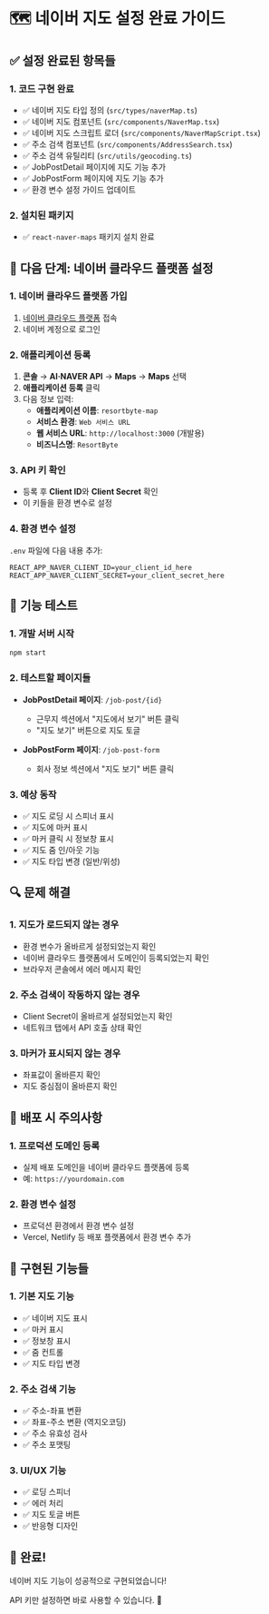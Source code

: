 # 🗺️ 네이버 지도 설정 완료 가이드

## ✅ 설정 완료된 항목들

### 1. 코드 구현 완료
- ✅ 네이버 지도 타입 정의 (`src/types/naverMap.ts`)
- ✅ 네이버 지도 컴포넌트 (`src/components/NaverMap.tsx`)
- ✅ 네이버 지도 스크립트 로더 (`src/components/NaverMapScript.tsx`)
- ✅ 주소 검색 컴포넌트 (`src/components/AddressSearch.tsx`)
- ✅ 주소 검색 유틸리티 (`src/utils/geocoding.ts`)
- ✅ JobPostDetail 페이지에 지도 기능 추가
- ✅ JobPostForm 페이지에 지도 기능 추가
- ✅ 환경 변수 설정 가이드 업데이트

### 2. 설치된 패키지
- ✅ `react-naver-maps` 패키지 설치 완료

## 🔧 다음 단계: 네이버 클라우드 플랫폼 설정

### 1. 네이버 클라우드 플랫폼 가입
1. [네이버 클라우드 플랫폼](https://www.ncloud.com/) 접속
2. 네이버 계정으로 로그인

### 2. 애플리케이션 등록
1. **콘솔** → **AI·NAVER API** → **Maps** → **Maps** 선택
2. **애플리케이션 등록** 클릭
3. 다음 정보 입력:
   - **애플리케이션 이름**: `resortbyte-map`
   - **서비스 환경**: `Web 서비스 URL`
   - **웹 서비스 URL**: `http://localhost:3000` (개발용)
   - **비즈니스명**: `ResortByte`

### 3. API 키 확인
- 등록 후 **Client ID**와 **Client Secret** 확인
- 이 키들을 환경 변수로 설정

### 4. 환경 변수 설정
`.env` 파일에 다음 내용 추가:
```env
REACT_APP_NAVER_CLIENT_ID=your_client_id_here
REACT_APP_NAVER_CLIENT_SECRET=your_client_secret_here
```

## 🚀 기능 테스트

### 1. 개발 서버 시작
```bash
npm start
```

### 2. 테스트할 페이지들
- **JobPostDetail 페이지**: `/job-post/{id}`
  - 근무지 섹션에서 "지도에서 보기" 버튼 클릭
  - "지도 보기" 버튼으로 지도 토글
  
- **JobPostForm 페이지**: `/job-post-form`
  - 회사 정보 섹션에서 "지도 보기" 버튼 클릭

### 3. 예상 동작
- ✅ 지도 로딩 시 스피너 표시
- ✅ 지도에 마커 표시
- ✅ 마커 클릭 시 정보창 표시
- ✅ 지도 줌 인/아웃 기능
- ✅ 지도 타입 변경 (일반/위성)

## 🔍 문제 해결

### 1. 지도가 로드되지 않는 경우
- 환경 변수가 올바르게 설정되었는지 확인
- 네이버 클라우드 플랫폼에서 도메인이 등록되었는지 확인
- 브라우저 콘솔에서 에러 메시지 확인

### 2. 주소 검색이 작동하지 않는 경우
- Client Secret이 올바르게 설정되었는지 확인
- 네트워크 탭에서 API 호출 상태 확인

### 3. 마커가 표시되지 않는 경우
- 좌표값이 올바른지 확인
- 지도 중심점이 올바른지 확인

## 📝 배포 시 주의사항

### 1. 프로덕션 도메인 등록
- 실제 배포 도메인을 네이버 클라우드 플랫폼에 등록
- 예: `https://yourdomain.com`

### 2. 환경 변수 설정
- 프로덕션 환경에서 환경 변수 설정
- Vercel, Netlify 등 배포 플랫폼에서 환경 변수 추가

## 🎯 구현된 기능들

### 1. 기본 지도 기능
- ✅ 네이버 지도 표시
- ✅ 마커 표시
- ✅ 정보창 표시
- ✅ 줌 컨트롤
- ✅ 지도 타입 변경

### 2. 주소 검색 기능
- ✅ 주소-좌표 변환
- ✅ 좌표-주소 변환 (역지오코딩)
- ✅ 주소 유효성 검사
- ✅ 주소 포맷팅

### 3. UI/UX 기능
- ✅ 로딩 스피너
- ✅ 에러 처리
- ✅ 지도 토글 버튼
- ✅ 반응형 디자인

## 🎉 완료!

네이버 지도 기능이 성공적으로 구현되었습니다! 

API 키만 설정하면 바로 사용할 수 있습니다. 🚀
